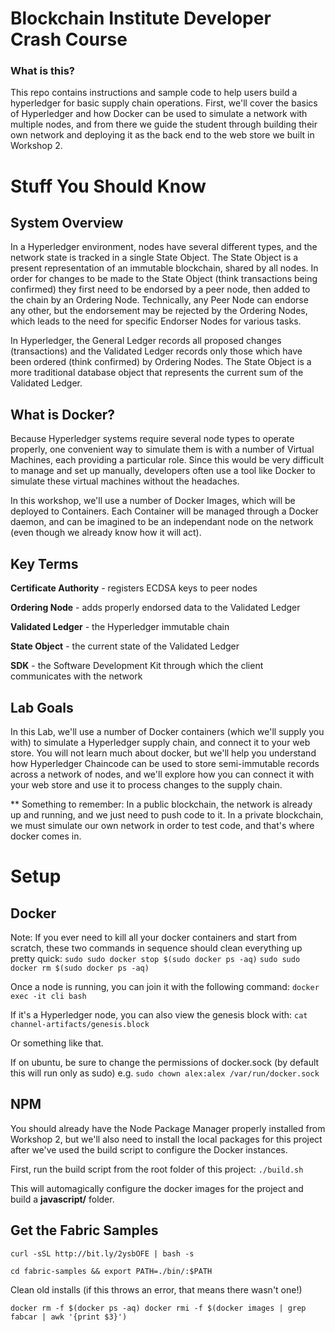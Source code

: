 # Blockchain Institute Developer Crash Course

### What is this?

This repo contains instructions and sample code to help users build a hyperledger for basic supply chain operations. First, we'll cover the basics of Hyperledger and how Docker can be used to simulate a network with multiple nodes, and from there we guide the student through building their own network and deploying it as the back end to the web store we built in Workshop 2. 

# Stuff You Should Know

## System Overview

In a Hyperledger environment, nodes have several different types, and the network state is tracked in a single State Object. The State Object is a present representation of an immutable blockchain, shared by all nodes. In order for changes to be made to the State Object (think transactions being confirmed) they first need to be endorsed by a peer node, then added to the chain by an Ordering Node. Technically, any Peer Node can endorse any other, but the endorsement may be rejected by the Ordering Nodes, which leads to the need for specific Endorser Nodes for various tasks. 

In Hyperledger, the General Ledger records all proposed changes (transactions) and the Validated Ledger records only those which have been ordered (think confirmed) by Ordering Nodes. The State Object is a more traditional database object that represents the current sum of the Validated Ledger. 


## What is Docker?

Because Hyperledger systems require several node types to operate properly, one convenient way to simulate them is with a number of Virtual Machines, each providing a particular role. Since this would be very difficult to manage and set up manually, developers often use a tool like Docker to simulate these virtual machines without the headaches. 

In this workshop, we'll use a number of Docker Images, which will be deployed to Containers. Each Container will be managed through a Docker daemon, and can be imagined to be an independant node on the network (even though we already know how it will act).

## Key Terms

**Certificate Authority** - registers ECDSA keys to peer nodes

**Ordering Node** - adds properly endorsed data to the Validated Ledger

**Validated Ledger** - the Hyperledger immutable chain

**State Object** - the current state of the Validated Ledger

**SDK** - the Software Development Kit through which the client communicates with the network


## Lab Goals

In this Lab, we'll use a number of Docker containers (which we'll supply you with) to simulate a Hyperledger supply chain, and connect it to your web store. You will not learn much about docker, but we'll help you understand how Hyperledger Chaincode can be used to store semi-immutable records across a network of nodes, and we'll explore how you can connect it with your web store and use it to process changes to the supply chain. 

** Something to remember: In a public blockchain, the network is already up and running, and we just need to push code to it. In a private blockchain, we must simulate our own network in order to test code, and that's where docker comes in. 


# Setup

## Docker

Note: If you ever need to kill all your docker containers and start from scratch, these two commands in sequence should clean everything up pretty quick:
`sudo sudo docker stop $(sudo docker ps -aq)`
`sudo sudo docker rm $(sudo docker ps -aq)`

Once a node is running, you can join it with the following command:
`docker exec -it cli bash`

If it's a Hyperledger node, you can also view the genesis block with:
`cat channel-artifacts/genesis.block` 

Or something like that. 

If on ubuntu, be sure to change the permissions of docker.sock (by default this will run only as sudo) e.g. 
`sudo chown alex:alex /var/run/docker.sock`


## NPM

You should already have the Node Package Manager properly installed from Workshop 2, but we'll also need to install the local packages for this project after we've used the build script to configure the Docker instances. 

First, run the build script from the root folder of this project:
```./build.sh``` 

This will automagically configure the docker images for the project and build a **javascript/** folder.


## Get the Fabric Samples

`curl -sSL http://bit.ly/2ysbOFE | bash -s`

`cd fabric-samples && export PATH=./bin/:$PATH`

Clean old installs (if this throws an error, that means there wasn't one!)

`docker rm -f $(docker ps -aq)
docker rmi -f $(docker images | grep fabcar | awk '{print $3}')`

